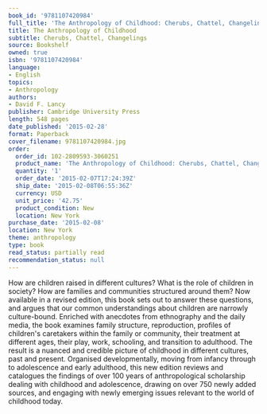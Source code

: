 ```yaml
---
book_id: '9781107420984'
full_title: 'The Anthropology of Childhood: Cherubs, Chattel, Changelings'
title: The Anthropology of Childhood
subtitle: Cherubs, Chattel, Changelings
source: Bookshelf
owned: true
isbn: '9781107420984'
language:
- English
topics:
- Anthropology
authors:
- David F. Lancy
publisher: Cambridge University Press
length: 548 pages
date_published: '2015-02-28'
format: Paperback
cover_filename: 9781107420984.jpg
order:
  order_id: 102-2809593-3060251
  product_name: 'The Anthropology of Childhood: Cherubs, Chattel, Changelings'
  quantity: '1'
  order_date: '2015-02-07T17:24:39Z'
  ship_date: '2015-02-08T06:55:36Z'
  currency: USD
  unit_price: '42.75'
  product_condition: New
  location: New York
purchase_date: '2015-02-08'
location: New York
theme: anthropology
type: book
read_status: partially read
recommendation_status: null
---
```

How are children raised in different cultures? What is the role of children in society? How are families and communities structured around them? Now available in a revised edition, this book sets out to answer these questions, and argues that our common understandings about children are narrowly culture-bound. Enriched with anecdotes from ethnography and the daily media, the book examines family structure, reproduction, profiles of children's caretakers within the family or community, their treatment at different ages, their play, work, schooling, and transition to adulthood. The result is a nuanced and credible picture of childhood in different cultures, past and present. Organised developmentally, moving from infancy through to adolescence and early adulthood, this new edition reviews and catalogues the findings of over 100 years of anthropological scholarship dealing with childhood and adolescence, drawing on over 750 newly added sources, and engaging with newly emerging issues relevant to the world of childhood today.
